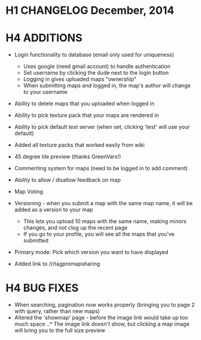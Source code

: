 # H1 CHANGELOG December, 2014

# H4 ADDITIONS

* Login functionality to database (email only used for uniqueness)
  * Uses google (need gmail account) to handle authentication
  * Set username by clicking the dude next to the login button
  * Logging in gives uploaded maps "ownership"
  * When submitting maps and logged in, the map's author will change to your username

* Ability to delete maps that you uploaded when logged in
* Ability to pick texture pack that your maps are rendered in
* Ability to pick default test server (when set, clicking 'test' will use your default)
* Added all texture packs that worked easily from wiki
* 45 degree tile preview (thanks GreenVars!)
* Commenting system for maps (need to be logged in to add comment)
* Ability to allow / disallow feedback on map
* Map Voting
* Versioning - when you submit a map with the same map name, it will be added as a version to your map
  * This lets you upload 10 maps with the same name, making minors changes, and not clog up the recent page
  * If you go to your profile, you will see all the maps that you've submitted
* Primary mode: Pick which version you want to have displayed
* Added link to /r/tagpromapsharing


# H4 BUG FIXES
* When searching, pagination now works properly (bringing you to page 2 with query, rather than new maps)
* Altered the 'showmap' page - before the image link would take up too much space
..* The image link doesn't show, but clicking a map image will bring you to the full size preview
